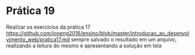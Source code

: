 # Prática 19

Realizar os exercícios da prática 17 https://github.com/joneng2016/ensino/blob/master/introducao_ao_desenvolvimento_web/pratica17.md sempre salvado o resultado em um arquivo, realizando a leitura
do mesmo e apresentando a solução em tela
